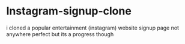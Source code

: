 # Instagram-signup-clone
i cloned a popular entertainment (instagram) website signup page not anywhere perfect but its a progress though
